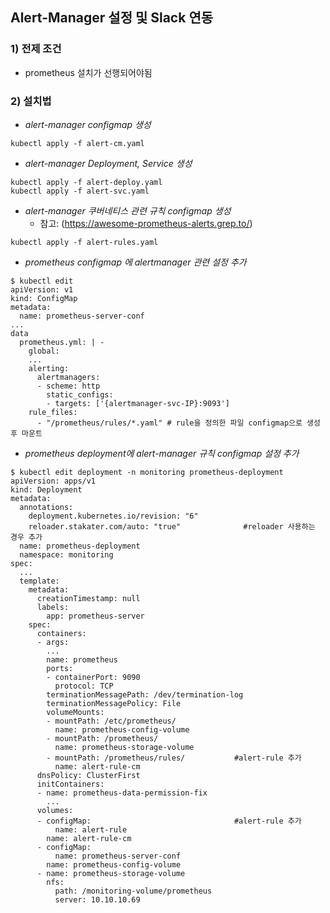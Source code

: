## Alert-Manager 설정 및 Slack 연동
### 1) 전제 조건
- prometheus 설치가 선행되어야됨

### 2) 설치법
- *alert-manager configmap 생성*
```
kubectl apply -f alert-cm.yaml
```
- *alert-manager Deployment, Service 생성*
```
kubectl apply -f alert-deploy.yaml
kubectl apply -f alert-svc.yaml
```
- *alert-manager 쿠버네티스 관련 규칙 configmap 생성*
  - 참고: (https://awesome-prometheus-alerts.grep.to/)
```
kubectl apply -f alert-rules.yaml
```
- *prometheus configmap 에 alertmanager 관련 설정 추가*
```
$ kubectl edit
apiVersion: v1
kind: ConfigMap
metadata:
  name: prometheus-server-conf
...
data
  prometheus.yml: | -
    global:
    ...
    alerting:
      alertmanagers:
      - scheme: http
        static_configs:
        - targets: ['{alertmanager-svc-IP}:9093']
    rule_files:
      - "/prometheus/rules/*.yaml" # rule을 정의한 파일 configmap으로 생성 후 마운트
```
- *prometheus deployment에 alert-manager 규칙 configmap 설정 추가*
```
$ kubectl edit deployment -n monitoring prometheus-deployment
apiVersion: apps/v1
kind: Deployment
metadata:
  annotations:
    deployment.kubernetes.io/revision: "6"
    reloader.stakater.com/auto: "true"              #reloader 사용하는 경우 추가
  name: prometheus-deployment
  namespace: monitoring
spec:
  ...
  template:
    metadata:
      creationTimestamp: null
      labels:
        app: prometheus-server
    spec:
      containers:
      - args:
        ...
        name: prometheus
        ports:
        - containerPort: 9090
          protocol: TCP
        terminationMessagePath: /dev/termination-log
        terminationMessagePolicy: File
        volumeMounts:
        - mountPath: /etc/prometheus/
          name: prometheus-config-volume
        - mountPath: /prometheus/
          name: prometheus-storage-volume
        - mountPath: /prometheus/rules/           #alert-rule 추가
          name: alert-rule-cm
      dnsPolicy: ClusterFirst
      initContainers:
      - name: prometheus-data-permission-fix
        ...
      volumes:
      - configMap:                                #alert-rule 추가
          name: alert-rule
        name: alert-rule-cm
      - configMap:
          name: prometheus-server-conf
        name: prometheus-config-volume
      - name: prometheus-storage-volume
        nfs:
          path: /monitoring-volume/prometheus
          server: 10.10.10.69
```
